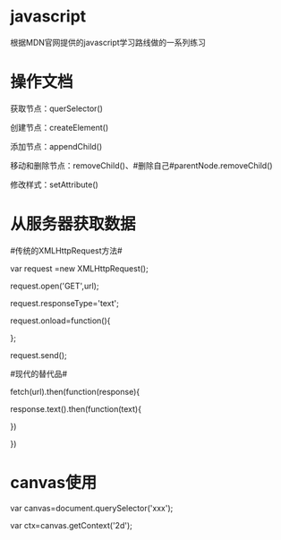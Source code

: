 # javascript
根据MDN官网提供的javascript学习路线做的一系列练习

# 操作文档

获取节点：querSelector()

创建节点：createElement()

添加节点：appendChild()

移动和删除节点：removeChild()、#删除自己#parentNode.removeChild()

修改样式：setAttribute()

# 从服务器获取数据

#传统的XMLHttpRequest方法#

var request =new XMLHttpRequest();

request.open('GET',url);

request.responseType='text';

request.onload=function(){

};

request.send();

#现代的替代品#

fetch(url).then(function(response){

response.text().then(function(text){

   })

})

# canvas使用

var canvas=document.querySelector('xxx');

var ctx=canvas.getContext('2d');

